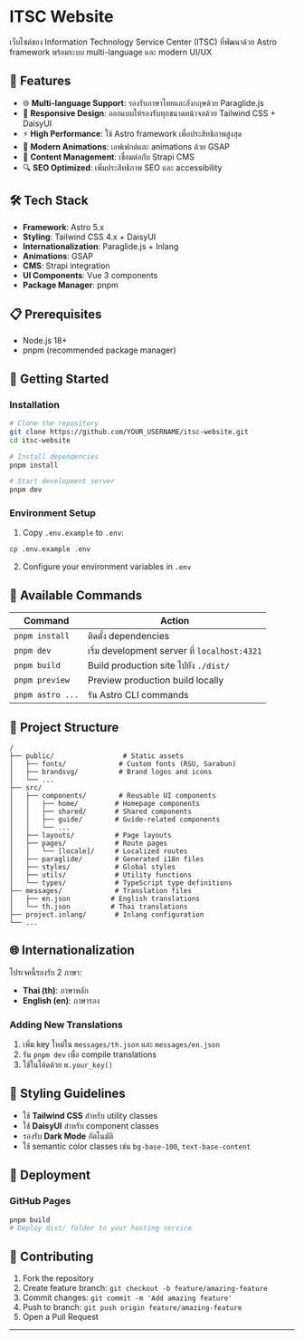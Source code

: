 # ITSC Website

เว็บไซต์ของ Information Technology Service Center (ITSC) ที่พัฒนาด้วย Astro framework พร้อมระบบ multi-language และ modern UI/UX

## 🚀 Features

- 🌐 **Multi-language Support**: รองรับภาษาไทยและอังกฤษด้วย Paraglide.js
- 📱 **Responsive Design**: ออกแบบให้รองรับทุกขนาดหน้าจอด้วย Tailwind CSS + DaisyUI
- ⚡ **High Performance**: ใช้ Astro framework เพื่อประสิทธิภาพสูงสุด
- 🎨 **Modern Animations**: เอฟเฟกต์และ animations ด้วย GSAP
- 📝 **Content Management**: เชื่อมต่อกับ Strapi CMS
- 🔍 **SEO Optimized**: เพิ่มประสิทธิภาพ SEO และ accessibility

## 🛠️ Tech Stack

- **Framework**: Astro 5.x
- **Styling**: Tailwind CSS 4.x + DaisyUI
- **Internationalization**: Paraglide.js + Inlang
- **Animations**: GSAP
- **CMS**: Strapi integration
- **UI Components**: Vue 3 components
- **Package Manager**: pnpm

## 📋 Prerequisites

- Node.js 18+
- pnpm (recommended package manager)

## 🚀 Getting Started

### Installation

```bash
# Clone the repository
git clone https://github.com/YOUR_USERNAME/itsc-website.git
cd itsc-website

# Install dependencies
pnpm install

# Start development server
pnpm dev
```

### Environment Setup

1. Copy `.env.example` to `.env`:

```bash
cp .env.example .env
```

2. Configure your environment variables in `.env`

## 🧞 Available Commands

| Command          | Action                                        |
| ---------------- | --------------------------------------------- |
| `pnpm install`   | ติดตั้ง dependencies                          |
| `pnpm dev`       | เริ่ม development server ที่ `localhost:4321` |
| `pnpm build`     | Build production site ไปยัง `./dist/`         |
| `pnpm preview`   | Preview production build locally              |
| `pnpm astro ...` | รัน Astro CLI commands                        |

## 📁 Project Structure

```
/
├── public/                 # Static assets
│   ├── fonts/             # Custom fonts (RSU, Sarabun)
│   ├── brandsvg/          # Brand logos and icons
│   └── ...
├── src/
│   ├── components/        # Reusable UI components
│   │   ├── home/         # Homepage components
│   │   ├── shared/       # Shared components
│   │   ├── guide/        # Guide-related components
│   │   └── ...
│   ├── layouts/          # Page layouts
│   ├── pages/            # Route pages
│   │   └── [locale]/     # Localized routes
│   ├── paraglide/        # Generated i18n files
│   ├── styles/           # Global styles
│   ├── utils/            # Utility functions
│   └── types/            # TypeScript type definitions
├── messages/             # Translation files
│   ├── en.json          # English translations
│   └── th.json          # Thai translations
├── project.inlang/       # Inlang configuration
└── ...
```

## 🌐 Internationalization

โปรเจคนี้รองรับ 2 ภาษา:

- **Thai (th)**: ภาษาหลัก
- **English (en)**: ภาษารอง

### Adding New Translations

1. เพิ่ม key ใหม่ใน `messages/th.json` และ `messages/en.json`
2. รัน `pnpm dev` เพื่อ compile translations
3. ใช้ในโค้ดด้วย `m.your_key()`

## 🎨 Styling Guidelines

- ใช้ **Tailwind CSS** สำหรับ utility classes
- ใช้ **DaisyUI** สำหรับ component classes
- รองรับ **Dark Mode** อัตโนมัติ
- ใช้ semantic color classes เช่น `bg-base-100`, `text-base-content`

## 🚀 Deployment

### GitHub Pages

```bash
pnpm build
# Deploy dist/ folder to your hosting service
```

## 🤝 Contributing

1. Fork the repository
2. Create feature branch: `git checkout -b feature/amazing-feature`
3. Commit changes: `git commit -m 'Add amazing feature'`
4. Push to branch: `git push origin feature/amazing-feature`
5. Open a Pull Request

---
